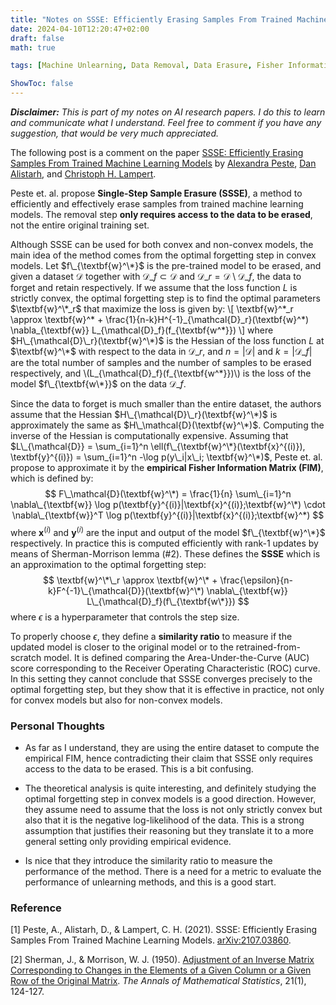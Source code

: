 ```yaml
---
title: "Notes on SSSE: Efficiently Erasing Samples From Trained Machine Learning Models"
date: 2024-04-10T12:20:47+02:00
draft: false
math: true

tags: [Machine Unlearning, Data Removal, Data Erasure, Fisher Information Matrix, Convex Models, Machine Learning, Deep Learning, AI, Paper, Research]

ShowToc: false
---
```


***Disclaimer:*** *This is part of my notes on AI research papers. I do this to learn and communicate what I understand. Feel free to comment if you have any suggestion, that would be very much appreciated.*

The following post is a comment on the paper [SSSE: Efficiently Erasing Samples From Trained Machine Learning Models](#1) by [Alexandra Peste](https://arxiv.org/search/cs?searchtype=author&query=Peste,+A), [Dan Alistarh](https://arxiv.org/search/cs?searchtype=author&query=Alistarh,+D), and [Christoph H. Lampert](https://arxiv.org/search/cs?searchtype=author&query=Lampert,+C+H).

Peste et. al. propose **Single-Step Sample Erasure (SSSE)**, a method to efficiently and effectively erase samples from trained machine learning models. The removal step **only requires access to the data to be erased**, not the entire original training set. 

Although SSSE can be used for both convex and non-convex models, the main idea of the method comes from the optimal forgetting step in convex models. Let $f\_{\textbf{w}^\*}$ is the pre-trained model to be erased, and given a dataset $\mathcal{D}$ together with $\mathcal{D}\_f \subset \mathcal{D}$ and $\mathcal{D}\_r = \mathcal{D} \setminus \mathcal{D}\_f$, the data to forget and retain respectively. If we assume that the loss function $L$ is strictly convex, the optimal forgetting step is to find the optimal parameters $\textbf{w}^\*_r$ that maximize the loss is given by:
\\[ \textbf{w}^\*\_r \approx \textbf{w}^\* + \frac{1}{n-k}H^{-1}\_{\mathcal{D}_r}(\textbf{w}^\*) \nabla\_{\textbf{w}} L\_{\mathcal{D}\_f}(f\_{\textbf{w^\*}}) \\]
where $H\_{\mathcal{D}\_r}(\textbf{w}^\*)$ is the Hessian of the loss function $L$ at $\textbf{w}^\*$ with respect to the data in $\mathcal{D}\_r$, and $n = |\mathcal{D}|$ and $k = |\mathcal{D}\_f|$ are the total number of samples and the number of samples to be erased respectively, and \\(L\_{\mathcal{D}\_f}(f\_{\textbf{w^\*}})\\) is the loss of the model $f\_{\textbf{w\*}}$ on the data $\mathcal{D}\_f$.
 
Since the data to forget is much smaller than the entire dataset, the authors assume that the Hessian $H\_{\mathcal{D}\_r}(\textbf{w}^\*)$ is approximately the same as $H\_\mathcal{D}(\textbf{w}^\*)$. Computing the inverse of the Hessian is computationally expensive. Assuming that $L\_{\mathcal{D}} = \sum_{i=1}^n \ell(f\_{\textbf{w}^\*}(\textbf{x}^{(i)}), \textbf{y}^{(i)}) = \sum_{i=1}^n -\log p(y\_i|x\_i; \textbf{w}^\*)$, Peste et. al. propose to approximate it by the **empirical Fisher Information Matrix (FIM)**, which is defined by: 
$$ F\_\mathcal{D}(\textbf{w}^\*) = \frac{1}{n} \sum\_{i=1}^n \nabla\_{\textbf{w}} \log p(\textbf{y}^{(i)}|\textbf{x}^{(i)};\textbf{w}^\*) \cdot \nabla\_{\textbf{w}}^T \log p(\textbf{y}^{(i)}|\textbf{x}^{(i)};\textbf{w}^*) $$
where $\textbf{x}^{(i)}$ and $\textbf{y}^{(i)}$ are the input and output of the model $f\_{\textbf{w}^\*}$ respectively. In practice this is computed efficiently with rank-1 updates by means of Sherman-Morrison lemma (#2). These defines the **SSSE** which is an approximation to the optimal forgetting step:
$$ \textbf{w}^\*\_r \approx \textbf{w}^\* + \frac{\epsilon}{n-k}F^{-1}\_{\mathcal{D}}(\textbf{w}^\*) \nabla\_{\textbf{w}} L\_{\mathcal{D}_f}(f\_{\textbf{w\*}}) $$
where $\epsilon$ is a hyperparameter that controls the step size.

To properly choose $\epsilon$, they define a **similarity ratio** to measure if the updated model is closer to the original model or to the retrained-from-scratch model. It is defined comparing the Area-Under-the-Curve (AUC) score corresponding to the Receiver Operating Characteristic (ROC) curve. In this setting they cannot conclude that SSSE converges precisely to the optimal forgetting step, but they show that it is effective in practice, not only for convex models but also for non-convex models.

### Personal Thoughts
- As far as I understand, they are using the entire dataset to compute the empirical FIM, hence contradicting their claim that SSSE only requires access to the data to be erased. This is a bit confusing.

- The theoretical analysis is quite interesting, and definitely studying the optimal forgetting step in convex models is a good direction. However, they assume need to assume that the loss is not only strictly convex but also that it is the negative log-likelihood of the data. This is a strong assumption that justifies their reasoning but they translate it to a more general setting only providing empirical evidence. 

- Is nice that they introduce the similarity ratio to measure the performance of the method. There is a need for a metric to evaluate the performance of unlearning methods, and this is a good start.



### Reference
<a id="1">[1]</a> Peste, A., Alistarh, D., & Lampert, C. H. (2021). SSSE: Efficiently Erasing Samples From Trained Machine Learning Models. [arXiv:2107.03860](https://arxiv.org/abs/2107.03860).

<a id="2">[2]</a> Sherman, J., & Morrison, W. J. (1950). [Adjustment of an Inverse Matrix Corresponding to Changes in the Elements of a Given Column or a Given Row of the Original Matrix](https://projecteuclid.org/journals/annals-of-mathematical-statistics/volume-21/issue-1/Adjustment-of-an-Inverse-Matrix-Corresponding-to-a-Change-in/10.1214/aoms/1177729893.full). *The Annals of Mathematical Statistics*, 21(1), 124-127.